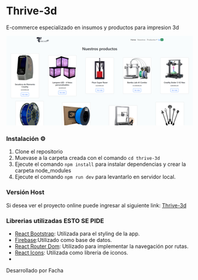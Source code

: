 # Thrive-3d

E-commerce especializado en insumos y productos para impresion 3d

![image](/public/inicio.png)

### Instalación ⚙️

1. Clone el repositorio
2. Muevase a la carpeta creada con el comando `cd thrive-3d` 
3. Ejecute el comando `npm install` para instalar dependencias y crear la carpeta node_modules
4. Ejecute el comando `npm run dev` para levantarlo en servidor local.

### Versión Host 

Si desea ver el proyecto online puede ingresar al siguiente link: [Thrive-3d](https://thrive-3d.vercel.app/)

### Librerias utilizadas ESTO SE PIDE
- [React Bootstrap](https://react-bootstrap.netlify.app/): Utilizada para el styling de la app.
- [Firebase](http://firebase.google.com/):Utilizado como base de datos.
- [React Router Dom](https://reactrouter.com/): Utilizado para implementar la navegación por rutas.
- [React Icons](https://react-icons.github.io/react-icons/): Utilizada como libreria de iconos.
- 

Desarrollado por Facha